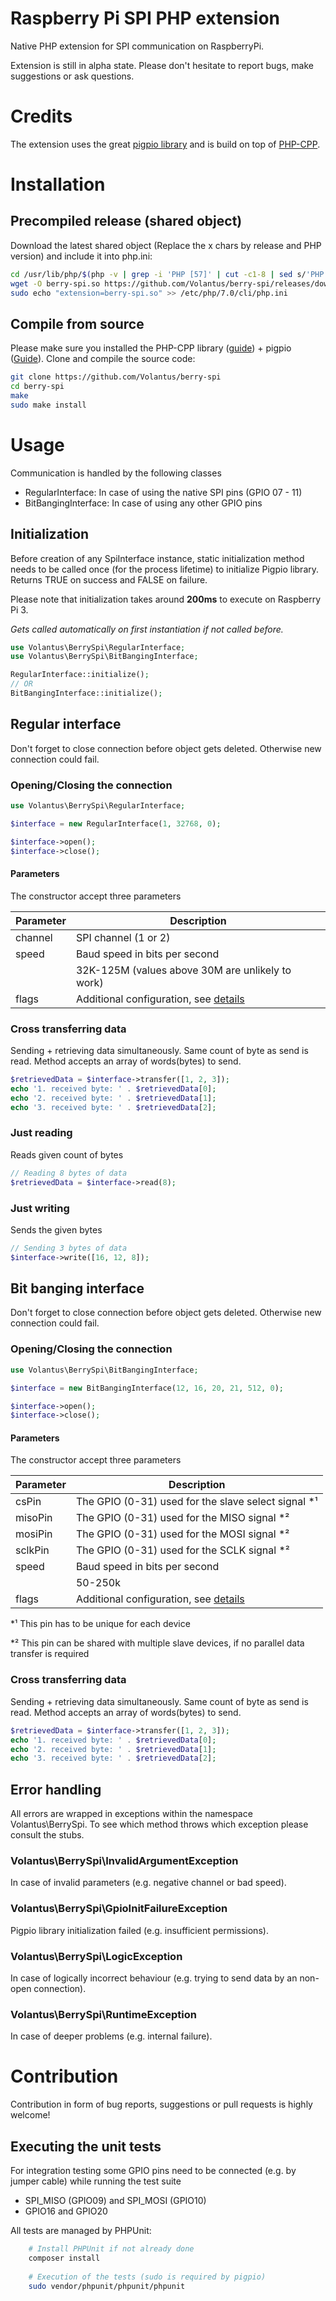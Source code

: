 # Raspberry Pi SPI PHP extension
Native PHP extension for SPI communication on RaspberryPi.

Extension is still in alpha state. Please don't hesitate to report bugs, make suggestions or ask questions.

# Credits
The extension uses the great [pigpio library](http://abyz.me.uk/rpi/pigpio/index.html) and is build on top of [PHP-CPP](http://www.php-cpp.com/).

# Installation
## Precompiled release (shared object)
Download the latest shared object (Replace the x chars by release and PHP version) and include it into php.ini:
```bash
cd /usr/lib/php/$(php -v | grep -i 'PHP [57]' | cut -c1-8 | sed s/'PHP '//g | cut -c1-3)
wget -O berry-spi.so https://github.com/Volantus/berry-spi/releases/download/x.x.x/php-x.x-berry-spi.so
sudo echo "extension=berry-spi.so" >> /etc/php/7.0/cli/php.ini
```
## Compile from source
Please make sure you installed the PHP-CPP library ([guide](http://www.php-cpp.com/documentation/install)) + pigpio ([Guide](http://abyz.me.uk/rpi/pigpio/download.html)).
Clone and compile the source code:
```bash
git clone https://github.com/Volantus/berry-spi
cd berry-spi
make
sudo make install
```


# Usage
Communication is handled by the following classes
* RegularInterface: In case of using the native SPI pins (GPIO 07 - 11)
* BitBangingInterface: In case of using any other GPIO pins

## Initialization
Before creation of any SpiInterface instance, static initialization method needs to be called once (for the process lifetime) to initialize Pigpio library.
Returns TRUE on success and FALSE on failure.

Please note that initialization takes around **200ms** to execute on Raspberry Pi 3.

*Gets called automatically on first instantiation if not called before.*
```PHP
use Volantus\BerrySpi\RegularInterface;
use Volantus\BerrySpi\BitBangingInterface;

RegularInterface::initialize();
// OR
BitBangingInterface::initialize();
```

## Regular interface
Don't forget to close connection before object gets deleted.
Otherwise new connection could fail.
### Opening/Closing the connection
```PHP
use Volantus\BerrySpi\RegularInterface;

$interface = new RegularInterface(1, 32768, 0);

$interface->open();
$interface->close();
```

#### Parameters
The constructor accept three parameters

| Parameter     | Description                                                                             |
| ------------- |-----------------------------------------------------------------------------------------|
| channel       | SPI channel (1 or 2)                                                                    |
| speed         | Baud speed in bits per second                                                           |
|               | 32K-125M (values above 30M are unlikely to work)                                        |
| flags         | Additional configuration, see [details](http://abyz.me.uk/rpi/pigpio/cif.html#spiOpen)  |


### Cross transferring data
Sending + retrieving data simultaneously. Same count of byte as send is read.
Method accepts an array of words(bytes) to send.
```PHP
$retrievedData = $interface->transfer([1, 2, 3]);
echo '1. received byte: ' . $retrievedData[0];
echo '2. received byte: ' . $retrievedData[1];
echo '3. received byte: ' . $retrievedData[2];
```
### Just reading
Reads given count of bytes
```PHP
// Reading 8 bytes of data
$retrievedData = $interface->read(8);
```

### Just writing
Sends the given bytes
```PHP
// Sending 3 bytes of data
$interface->write([16, 12, 8]);
```

## Bit banging interface
Don't forget to close connection before object gets deleted.
Otherwise new connection could fail.
### Opening/Closing the connection
```PHP
use Volantus\BerrySpi\BitBangingInterface;

$interface = new BitBangingInterface(12, 16, 20, 21, 512, 0);

$interface->open();
$interface->close();
```

#### Parameters
The constructor accept three parameters

| Parameter     | Description                                                                              |
| ------------- |------------------------------------------------------------------------------------------|
| csPin         | The GPIO (0-31) used for the slave select signal *¹                                      |
| misoPin       | The GPIO (0-31) used for the MISO signal *²                                              |
| mosiPin       | The GPIO (0-31) used for the MOSI signal *²                                              |
| sclkPin       | The GPIO (0-31) used for the SCLK signal *²                                              |
| speed         | Baud speed in bits per second                                                            |
|               | 50-250k                                                                                  |
| flags         | Additional configuration, see [details](http://abyz.me.uk/rpi/pigpio/cif.html#bbSpiOpen) |

*¹ This pin has to be unique for each device

*² This pin can be shared with multiple slave devices, if no parallel data transfer is required


### Cross transferring data
Sending + retrieving data simultaneously. Same count of byte as send is read.
Method accepts an array of words(bytes) to send.
```PHP
$retrievedData = $interface->transfer([1, 2, 3]);
echo '1. received byte: ' . $retrievedData[0];
echo '2. received byte: ' . $retrievedData[1];
echo '3. received byte: ' . $retrievedData[2];
```

## Error handling
All errors are wrapped in exceptions within the namespace Volantus\BerrySpi.
To see which method throws which exception please consult the stubs.

### Volantus\BerrySpi\InvalidArgumentException
In case of invalid parameters (e.g. negative channel or bad speed).

### Volantus\BerrySpi\GpioInitFailureException
Pigpio library initialization failed (e.g. insufficient permissions).

### Volantus\BerrySpi\LogicException
In case of logically incorrect behaviour (e.g. trying to send data by an non-open connection).

### Volantus\BerrySpi\RuntimeException
In case of deeper problems (e.g. internal failure).

  
# Contribution
Contribution in form of bug reports, suggestions or pull requests is highly welcome!
## Executing the unit tests
For integration testing some GPIO pins need to be connected (e.g. by jumper cable) while running the test suite
 * SPI_MISO (GPIO09) and SPI_MOSI (GPIO10)
 * GPIO16 and GPIO20  

All tests are managed by PHPUnit:
```Bash
    # Install PHPUnit if not already done
    composer install
    
    # Execution of the tests (sudo is required by pigpio)
    sudo vendor/phpunit/phpunit/phpunit 
```





